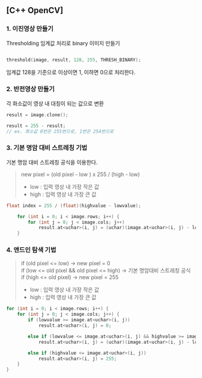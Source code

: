 ## [C++ OpenCV]
### 1. 이진영상 만들기

Thresholding 임계값 처리로 binary 이미지 만들기

```c++

threshold(image, result, 128, 255, THRESH_BINARY);

```
임계값 128을 기준으로 이상이면 1, 이하면 0으로 처리한다.

### 2. 반전영상 만들기 

각 화소값이 영상 내 대칭이 되는 값으로 변환 

```c++
result = image.clone();

result = 255 - result;
// ex. 화소값 0번은 255번으로, 1번은 254번으로 
```

### 3. 기본 명암 대비 스트레칭 기법 

기본 명암 대비 스트레칭 공식을 이용한다.

> new pixel = (old pixel - low ) x 255 / (high - low)
> - low : 입력 영상 내 가장 작은 값
> - high : 입력 영상 내 가장 큰 값   

```c++
float index = 255 / (float)(highvalue - lowvalue);

	for (int i = 0; i < image.rows; i++) {
		for (int j = 0; j < image.cols; j++) 
			result.at<uchar>(i, j) = (uchar)(image.at<uchar>(i, j) - lowvalue) * index;	 
	}	
```

### 4. 앤드인 탐색 기법

> if (old pixel <= low) -> new pixel = 0 <br>
> if (low <= old pixel && old pixel <= high) ->	기본 명암대비 스트레칭 공식 <br>
> if (high <= old pixel) -> new pixel = 255  <br>
> - low : 입력 영상 내 가장 작은 값
> - high : 입력 영상 내 가장 큰 값  

```c++
for (int i = 0; i < image.rows; i++) {
	for (int j = 0; j < image.cols; j++) {
		if (lowvalue >= image.at<uchar>(i, j))
			result.at<uchar>(i, j) = 0;

		else if (lowvalue <= image.at<uchar>(i, j) && highvalue >= image.at<uchar>(i, j))
			result.at<uchar>(i, j) = (uchar)(image.at<uchar>(i, j) - lowvalue) * index;

		else if (highvalue <= image.at<uchar>(i, j))
			result.at<uchar>(i, j) = 255;
	}
}
```


